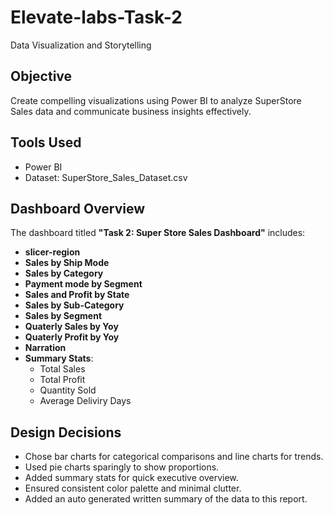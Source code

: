 # Elevate-labs-Task-2
Data Visualization and Storytelling

## Objective
Create compelling visualizations using Power BI to analyze SuperStore Sales data and communicate business insights effectively.

## Tools Used
- Power BI
- Dataset: SuperStore_Sales_Dataset.csv

## Dashboard Overview

The dashboard titled **"Task 2: Super Store Sales Dashboard"** includes:

- **slicer-region** 
- **Sales by Ship Mode**
- **Sales by Category**
- **Payment mode by Segment**
- **Sales and Profit by State**
- **Sales by Sub-Category**
- **Sales by Segment**
- **Quaterly Sales by Yoy**
- **Quaterly Profit by Yoy**
- **Narration**
- **Summary Stats**:
  - Total Sales
  - Total Profit
  - Quantity Sold
  - Average Deliviry Days

## Design Decisions
- Chose bar charts for categorical comparisons and line charts for trends.
- Used pie charts sparingly to show proportions.
- Added summary stats for quick executive overview.
- Ensured consistent color palette and minimal clutter.
- Added an auto generated written summary of the data to this report.


